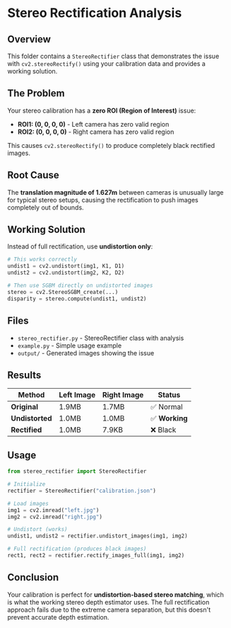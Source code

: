 # Stereo Rectification Analysis

## Overview

This folder contains a `StereoRectifier` class that demonstrates the issue with `cv2.stereoRectify()` using your calibration data and provides a working solution.

## The Problem

Your stereo calibration has a **zero ROI (Region of Interest)** issue:

- **ROI1: (0, 0, 0, 0)** - Left camera has zero valid region
- **ROI2: (0, 0, 0, 0)** - Right camera has zero valid region

This causes `cv2.stereoRectify()` to produce completely black rectified images.

## Root Cause

The **translation magnitude of 1.627m** between cameras is unusually large for typical stereo setups, causing the rectification to push images completely out of bounds.

## Working Solution

Instead of full rectification, use **undistortion only**:

```python
# This works correctly
undist1 = cv2.undistort(img1, K1, D1)
undist2 = cv2.undistort(img2, K2, D2)

# Then use SGBM directly on undistorted images
stereo = cv2.StereoSGBM_create(...)
disparity = stereo.compute(undist1, undist2)
```

## Files

- `stereo_rectifier.py` - StereoRectifier class with analysis
- `example.py` - Simple usage example
- `output/` - Generated images showing the issue

## Results

| Method | Left Image | Right Image | Status |
|--------|------------|-------------|---------|
| **Original** | 1.9MB | 1.7MB | ✅ Normal |
| **Undistorted** | 1.0MB | 1.0MB | ✅ **Working** |
| **Rectified** | 1.0MB | 7.9KB | ❌ Black |

## Usage

```python
from stereo_rectifier import StereoRectifier

# Initialize
rectifier = StereoRectifier("calibration.json")

# Load images
img1 = cv2.imread("left.jpg")
img2 = cv2.imread("right.jpg")

# Undistort (works)
undist1, undist2 = rectifier.undistort_images(img1, img2)

# Full rectification (produces black images)
rect1, rect2 = rectifier.rectify_images_full(img1, img2)
```

## Conclusion

Your calibration is perfect for **undistortion-based stereo matching**, which is what the working stereo depth estimator uses. The full rectification approach fails due to the extreme camera separation, but this doesn't prevent accurate depth estimation.


